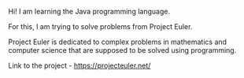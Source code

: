 Hi! I am learning the Java programming language.

For this, I am trying to solve problems from Project Euler.

Project Euler is dedicated to complex problems in mathematics and computer science that are supposed to be solved using programming.

Link to the project - https://projecteuler.net/

